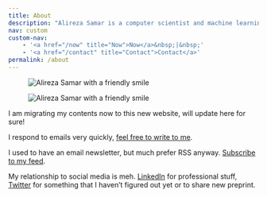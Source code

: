 ```yaml
---
title: About
description: "Alireza Samar is a computer scientist and machine learning researcher."  
nav: custom
custom-nav: 
    - '<a href="/now" title="Now">Now</a>&nbsp;|&nbsp;'
    - '<a href="/contact" title="Contact">Contact</a>'
permalink: /about
--- 
```


<figure class="about-picture"><img src="" alt="Alireza Samar with a friendly smile" title="Alireza Samar" id="aboutImg">
</figure>

<noscript>
<figure class="about-picture"><img src="/static/about-pictures/takava.jpeg" alt="Alireza Samar with a friendly smile" title="Alireza Samar"></figure>
</noscript>

I am migrating my contents now to this new website, will update here for sure!

I respond to emails very quickly, [feel free to write to me][con]. 

I used to have an email newsletter, but much prefer RSS anyway. [Subscribe to my feed][fed]. 

My relationship to social media is meh. [LinkedIn][lin] for professional stuff, [Twitter][twt] for something that I haven’t figured out yet or to share new preprint. 

<script>

// photo changer

const photos = [
"/static/about-pictures/alireza-samar.jpg"
]

const selectedPhoto = Math.floor(Math.random() * photos.length)

document.getElementById("aboutImg").setAttribute("src", photos[selectedPhoto]);

// copy email to clipboard

function copyEmailtoClipboard() {
    navigator.clipboard.writeText((arguments[0]));
}

</script>

[con]: /contact
[fed]: /feed.xml
[lin]: https://www.linkedin.com/in/alirezasamar
[twt]: https://twitter.com/alirezasamar